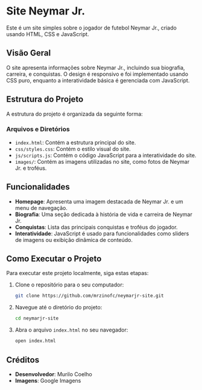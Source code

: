 # Site Neymar Jr.

Este é um site simples sobre o jogador de futebol Neymar Jr., criado usando HTML, CSS e JavaScript.

## Visão Geral

O site apresenta informações sobre Neymar Jr., incluindo sua biografia, carreira, e conquistas. O design é responsivo e foi implementado usando CSS puro, enquanto a interatividade básica é gerenciada com JavaScript.

## Estrutura do Projeto

A estrutura do projeto é organizada da seguinte forma:


### Arquivos e Diretórios

- `index.html`: Contém a estrutura principal do site.
- `css/styles.css`: Contém o estilo visual do site.
- `js/scripts.js`: Contém o código JavaScript para a interatividade do site.
- `images/`: Contém as imagens utilizadas no site, como fotos de Neymar Jr. e troféus.

## Funcionalidades

- **Homepage**: Apresenta uma imagem destacada de Neymar Jr. e um menu de navegação.
- **Biografia**: Uma seção dedicada à história de vida e carreira de Neymar Jr.
- **Conquistas**: Lista das principais conquistas e troféus do jogador.
- **Interatividade**: JavaScript é usado para funcionalidades como sliders de imagens ou exibição dinâmica de conteúdo.

## Como Executar o Projeto

Para executar este projeto localmente, siga estas etapas:

1. Clone o repositório para o seu computador:

    ```sh
    git clone https://github.com/mrzinofc/neymarjr-site.git
    ```

2. Navegue até o diretório do projeto:

    ```sh
    cd neymarjr-site
    ```

3. Abra o arquivo `index.html` no seu navegador:

    ```sh
    open index.html
    ```

## Créditos

- **Desenvolvedor**: Murilo Coelho
- **Imagens**: Google Imagens
